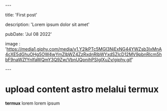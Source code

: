 \---

title: 'First post'

description: 'Lorem ipsum dolor sit amet'

pubDate: 'Jul 08 2022'

image : 'https://media1.giphy.com/media/v1.Y2lkPTc5MGI3NjExNG44YWZsb3lxMnA4cXE5dGhuOHg5OW4wYmZlbWZ4ZzRxdnRlbWYxdSZlcD12MV9pbnRlcm5hbF9naWZfYnlfaWQmY3Q9Zw/VbnUQpnihPSIgIXuZv/giphy.gif'

\---

# upload content astro melalui termux

**termux** lorem lorem ipsum

